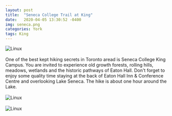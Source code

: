 ```yaml
---
layout: post
title:  "Seneca College Trail at King"
date:   2020-04-05 13:30:52 -0400
img: seneca.png
categories: York
tags: King
---
```


![Linux]({{site.baseurl}}/images/seneca.png)
<br>
<br>
One of the best kept hiking secrets in Toronto aread is Seneca College King Campus. You are invited to experience old growth forests, rolling hills, meadows, 
wetlands and the historic pathways of Eaton Hall. Don't forget to enjoy some quality time staying at the back of Eaton Hall Inn & Conference Centre 
and overlooking Lake Seneca. The hike is about one hour around the Lake.
<br>
<br>
![Linux]({{site.baseurl}}/images/seneca1.jpg)
<br>
<br>
![Linux]({{site.baseurl}}/images/seneca2.jpg)
